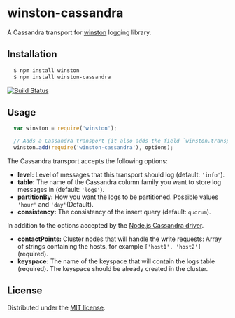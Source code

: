 # winston-cassandra

A Cassandra transport for [winston](https://github.com/flatiron/winston) logging library.

## Installation
``` bash
  $ npm install winston
  $ npm install winston-cassandra
```
[![Build Status](https://secure.travis-ci.org/jorgebay/winston-cassandra.png)](http://travis-ci.org/jorgebay/winston-cassandra)

## Usage
``` js
  var winston = require('winston');

  // Adds a Cassandra transport (it also adds the field `winston.transports.Cassandra`)
  winston.add(require('winston-cassandra'), options);
```

The Cassandra transport accepts the following options:

* __level:__ Level of messages that this transport should log (default: `'info'`).
* __table:__ The name of the Cassandra column family you want to store log messages in (default: `'logs'`).
* __partitionBy:__ How you want the logs to be partitioned. Possible values `'hour'` and `'day'`(Default).
* __consistency:__ The consistency of the insert query (default: `quorum`).

In addition to the options accepted by the [Node.js Cassandra driver](https://github.com/datastax/nodejs-driver).

* __contactPoints:__ Cluster nodes that will handle the write requests:
Array of strings containing the hosts, for example `['host1', 'host2']` (required).
* __keyspace:__ The name of the keyspace that will contain the logs table (required). The keyspace should be already created in the cluster.

## License
Distributed under the [MIT license](https://github.com/jorgebay/winston-cassandra/blob/master/LICENSE.txt).
